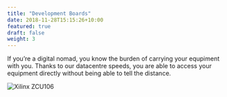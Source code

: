 ```yaml
---
title: "Development Boards"
date: 2018-11-28T15:15:26+10:00
featured: true
draft: false
weight: 3
---
```


If you’re a digital nomad, you know the burden of carrying your equpiment with you. Thanks to our datacentre speeds, you are able to access your equipment directly without being able to tell the distance.

![Xilinx ZCU106](/web/images/zcu106-evaluation-board.jpg)
